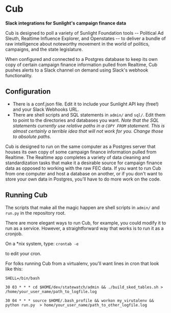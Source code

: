 # Cub
**Slack integrations for Sunlight's campaign finance data**

Cub is designed to poll a variety of Sunlight Foundation tools -- Political Ad Sleuth, Realtime Influence Explorer, and Openstates -- to deliver a bundle of raw intelligence about noteworthy movement in the world of politics, campaigns, and the state legislature.

When configured and connected to a Postgres database to keep its own copy of certain campaign finance information pulled from Realtime, Cub pushes alerts to a Slack channel on demand using Slack's webhook functionality.

## Configuration

* There is a conf.json file. Edit it to include your Sunlight API key (free!) and your Slack Webhooks URL.
* There are shell scripts and SQL statements in `admin/` and `sql/`. Edit them to point to the directories and databases you want. *Note that the SQL statements currently use relative paths in a `COPY FROM` statement. This is almost certainly a terrible idea that will not work for you. Change those to absolute paths.* 

Cub is designed to run on the same computer as a Postgres server that houses its own copy of some campaign finance information pulled from Realtime. The Realtime app completes a variety of data cleaning and standardization tasks that make it a desirable source for campaign finance data as opposed to working with the raw FEC data. If you want to run Cub from one computer and host a database on another, or if you don't want to store your own data in Postgres, you'll have to do more work on the code.

## Running Cub

The scripts that make all the magic happen are shell scripts in `admin/` and `run.py` in the repository root. 

There are more elegant ways to run Cub, for example, you could modify it to run as a service. However, a straightforward way that works is to run it as a cronjob.

On a *nix system, type:
`crontab -e`

to edit your cron.

For folks running Cub from a virtualenv, you'll want lines in cron that look like this:

`SHELL=/bin/bash`

`30 03 * * * cd $HOME/dev/statewatch/admin && ./build_sked_tables.sh > /home/your_user_name/path_to_logfile.log`

`30 04 * * * source $HOME/.bash_profile && workon my_virutalenv && python run.py  > home/your_user_name/path_to_other_logfile.log`
